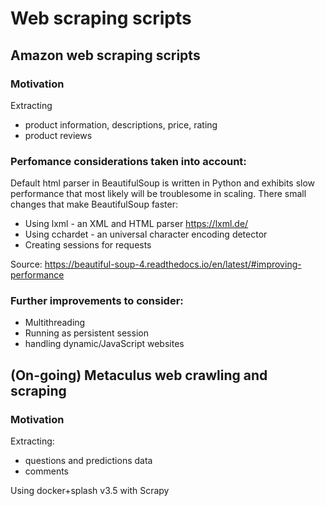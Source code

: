 # Web scraping scripts

## Amazon web scraping scripts

### Motivation  
Extracting
* product information, descriptions, price, rating  
* product reviews

### Perfomance considerations taken into account:
Default html parser in BeautifulSoup is written in Python and exhibits slow performance that most likely will be troublesome in scaling. There small changes that make BeautifulSoup faster: 
* Using lxml - an XML and HTML parser https://lxml.de/
* Using cchardet - an universal character encoding detector
* Creating sessions for requests

Source: https://beautiful-soup-4.readthedocs.io/en/latest/#improving-performance 

### Further improvements to consider:  
* Multithreading
* Running as persistent session  
* handling dynamic/JavaScript websites

## (On-going) Metaculus web crawling and scraping   

### Motivation
Extracting:  
* questions and predictions data
* comments

Using docker+splash v3.5 with Scrapy


